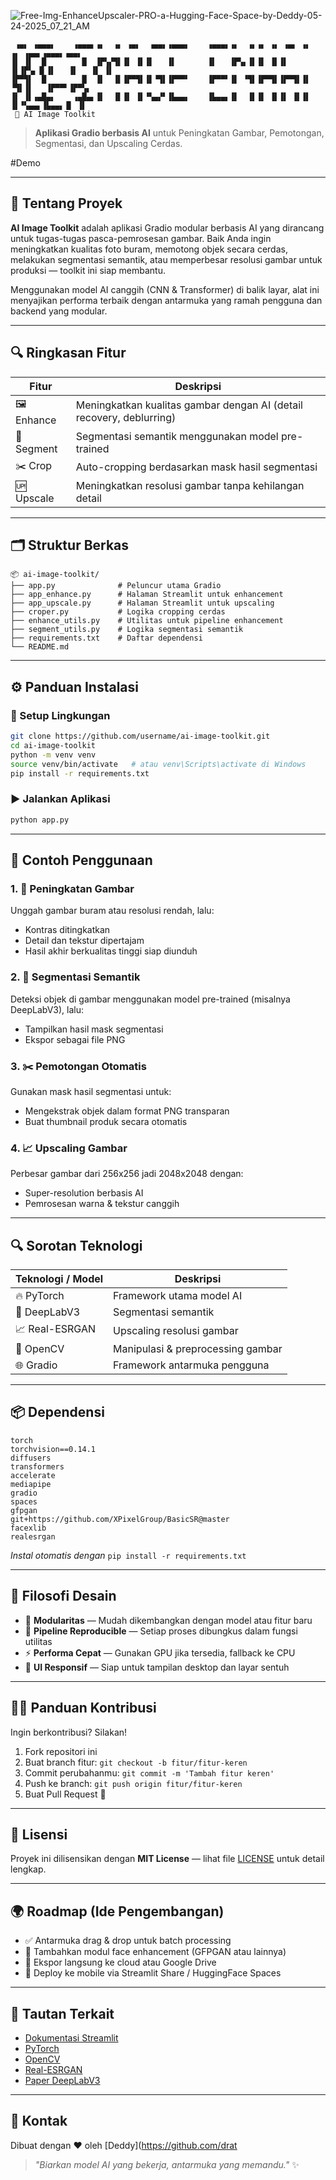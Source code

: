 ![Free-Img-EnhanceUpscaler-PRO-a-Hugging-Face-Space-by-Deddy-05-24-2025_07_21_AM](https://github.com/user-attachments/assets/364df880-d3fd-422f-981d-11a9d7cb04e0)
```
 ▗▄▖ ▗▄▄▄▖    ▗▄▄▄▖▗▖  ▗▖ ▗▄▖  ▗▄▄▖▗▄▄▄▖    ▗▄▄▄▖▗▖  ▗▖▗▖ ▗▖ ▗▄▖ ▗▖  ▗▖ ▗▄▄▖▗▄▄▄▖▗▄▄▖ 
▐▌ ▐▌  █        █  ▐▛▚▞▜▌▐▌ ▐▌▐▌   ▐▌       ▐▌   ▐▛▚▖▐▌▐▌ ▐▌▐▌ ▐▌▐▛▚▖▐▌▐▌   ▐▌   ▐▌ ▐▌
▐▛▀▜▌  █        █  ▐▌  ▐▌▐▛▀▜▌▐▌▝▜▌▐▛▀▀▘    ▐▛▀▀▘▐▌ ▝▜▌▐▛▀▜▌▐▛▀▜▌▐▌ ▝▜▌▐▌   ▐▛▀▀▘▐▛▀▚▖
▐▌ ▐▌▗▄█▄▖    ▗▄█▄▖▐▌  ▐▌▐▌ ▐▌▝▚▄▞▘▐▙▄▄▖    ▐▙▄▄▖▐▌  ▐▌▐▌ ▐▌▐▌ ▐▌▐▌  ▐▌▝▚▄▄▖▐▙▄▄▖▐▌ ▐▌
 🚀 AI Image Toolkit
```

> **Aplikasi Gradio berbasis AI** untuk Peningkatan Gambar, Pemotongan, Segmentasi, dan Upscaling Cerdas.

#Demo 

---

## 📸 Tentang Proyek

**AI Image Toolkit** adalah aplikasi Gradio modular berbasis AI yang dirancang untuk tugas-tugas pasca-pemrosesan gambar. Baik Anda ingin meningkatkan kualitas foto buram, memotong objek secara cerdas, melakukan segmentasi semantik, atau memperbesar resolusi gambar untuk produksi — toolkit ini siap membantu.

Menggunakan model AI canggih (CNN & Transformer) di balik layar, alat ini menyajikan performa terbaik dengan antarmuka yang ramah pengguna dan backend yang modular.

---

## 🔍 Ringkasan Fitur

| Fitur        | Deskripsi |
|--------------|-----------|
| 🖼️ Enhance    | Meningkatkan kualitas gambar dengan AI (detail recovery, deblurring) |
| 🧠 Segment     | Segmentasi semantik menggunakan model pre-trained |
| ✂️ Crop        | Auto-cropping berdasarkan mask hasil segmentasi |
| 🆙 Upscale     | Meningkatkan resolusi gambar tanpa kehilangan detail |

---

## 🗂️ Struktur Berkas

```
📦 ai-image-toolkit/
├── app.py              # Peluncur utama Gradio
├── app_enhance.py      # Halaman Streamlit untuk enhancement
├── app_upscale.py      # Halaman Streamlit untuk upscaling
├── croper.py           # Logika cropping cerdas
├── enhance_utils.py    # Utilitas untuk pipeline enhancement
├── segment_utils.py    # Logika segmentasi semantik
├── requirements.txt    # Daftar dependensi
└── README.md
```

---

## ⚙️ Panduan Instalasi

### 🔧 Setup Lingkungan

```bash
git clone https://github.com/username/ai-image-toolkit.git
cd ai-image-toolkit
python -m venv venv
source venv/bin/activate   # atau venv\Scripts\activate di Windows
pip install -r requirements.txt
```

### ▶️ Jalankan Aplikasi

```bash
python app.py
```

---

## 🧪 Contoh Penggunaan

### 1. 🔬 Peningkatan Gambar

Unggah gambar buram atau resolusi rendah, lalu:
- Kontras ditingkatkan
- Detail dan tekstur dipertajam
- Hasil akhir berkualitas tinggi siap diunduh

### 2. 🧠 Segmentasi Semantik

Deteksi objek di gambar menggunakan model pre-trained (misalnya DeepLabV3), lalu:
- Tampilkan hasil mask segmentasi
- Ekspor sebagai file PNG

### 3. ✂️ Pemotongan Otomatis

Gunakan mask hasil segmentasi untuk:
- Mengekstrak objek dalam format PNG transparan
- Buat thumbnail produk secara otomatis

### 4. 📈 Upscaling Gambar

Perbesar gambar dari 256x256 jadi 2048x2048 dengan:
- Super-resolution berbasis AI
- Pemrosesan warna & tekstur canggih

---

## 🔍 Sorotan Teknologi

| Teknologi / Model  | Deskripsi |
|--------------------|-----------|
| 🔥 PyTorch          | Framework utama model AI |
| 🧠 DeepLabV3        | Segmentasi semantik |
| 📈 Real-ESRGAN      | Upscaling resolusi gambar |
| 🧰 OpenCV           | Manipulasi & preprocessing gambar |
| 🌐 Gradio        | Framework antarmuka pengguna |

---

## 📦 Dependensi

```
torch
torchvision==0.14.1
diffusers
transformers
accelerate
mediapipe
gradio
spaces
gfpgan
git+https://github.com/XPixelGroup/BasicSR@master
facexlib
realesrgan
```

*Instal otomatis dengan* `pip install -r requirements.txt`

---

## 🧠 Filosofi Desain

- 🔌 **Modularitas** — Mudah dikembangkan dengan model atau fitur baru
- 🧪 **Pipeline Reproducible** — Setiap proses dibungkus dalam fungsi utilitas
- ⚡ **Performa Cepat** — Gunakan GPU jika tersedia, fallback ke CPU
- 📐 **UI Responsif** — Siap untuk tampilan desktop dan layar sentuh

---

## 👨‍💻 Panduan Kontribusi

Ingin berkontribusi? Silakan!

1. Fork repositori ini
2. Buat branch fitur: `git checkout -b fitur/fitur-keren`
3. Commit perubahanmu: `git commit -m 'Tambah fitur keren'`
4. Push ke branch: `git push origin fitur/fitur-keren`
5. Buat Pull Request 🚀

---

## 🧾 Lisensi

Proyek ini dilisensikan dengan **MIT License** — lihat file [LICENSE](LICENSE) untuk detail lengkap.

---

## 🌍 Roadmap (Ide Pengembangan)

- ✅ Antarmuka drag & drop untuk batch processing
- 🚧 Tambahkan modul face enhancement (GFPGAN atau lainnya)
- 🚀 Ekspor langsung ke cloud atau Google Drive
- 📲 Deploy ke mobile via Streamlit Share / HuggingFace Spaces

---

## 🔗 Tautan Terkait

- [Dokumentasi Streamlit](https://docs.streamlit.io/)
- [PyTorch](https://pytorch.org/)
- [OpenCV](https://opencv.org/)
- [Real-ESRGAN](https://github.com/xinntao/Real-ESRGAN)
- [Paper DeepLabV3](https://arxiv.org/abs/1802.02611)

---

## 💬 Kontak

Dibuat dengan ❤️ oleh [Deddy](https://github.com/drat

> _"Biarkan model AI yang bekerja, antarmuka yang memandu."_ ✨
